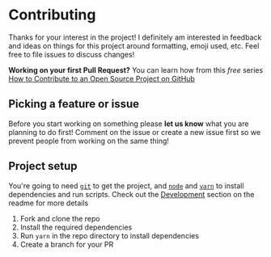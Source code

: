 # Contributing

Thanks for your interest in the project! I definitely am interested in feedback and ideas on things for this
project around formatting, emoji used, etc. Feel free to file issues to discuss changes!

**Working on your first Pull Request?** You can learn how from this *free* series
[How to Contribute to an Open Source Project on GitHub][egghead]

## Picking a feature or issue
Before you start working on something please **let us know** what you are planning to do first! Comment on the issue or create a new issue first so we prevent people from working on the same thing!

## Project setup

You're going to need [`git`](https://git-scm.com/) to get the project, and [`node`](https://nodejs.org/en/) and
[`yarn`](https://yarnpkg.com/) to install dependencies and run scripts. Check out the [Development](https://github.com/bunqCommunity/bunqDesktop#development) section on the readme for more details

1. Fork and clone the repo
2. Install the required dependencies
3. Run `yarn` in the repo directory to install dependencies
4. Create a branch for your PR

[egghead]: https://egghead.io/series/how-to-contribute-to-an-open-source-project-on-github
